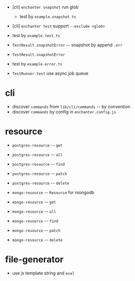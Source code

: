 - [cli] `enchanter snapshot` run glob

  - test by `example.snapshot.ts`

- [cli] `enchanter test` support `--exclude <glob>`

- test by `example.test.ts`

- `TestResult.snapshotError` -- snapshot by append `.err`

- `TestResult.snapshotError`

- test by `example.error.ts`

- `TestRunner.test` use async job queue

# cli

- discover `commands` from `lib/cli/commands` -- by convention
- discover `commands` by config in `enchanter.config.js`

# resource

- `postgres-resource` -- `get`
- `postgres-resource` -- `all`
- `postgres-resource` -- `find`
- `postgres-resource` -- `patch`
- `postgres-resource` -- `delete`

- `mongo-resource` -- `Resource` for mongodb

- `mongo-resource` -- `get`
- `mongo-resource` -- `all`
- `mongo-resource` -- `find`
- `mongo-resource` -- `patch`
- `mongo-resource` -- `delete`

# file-generator

- use js template string and `eval`
